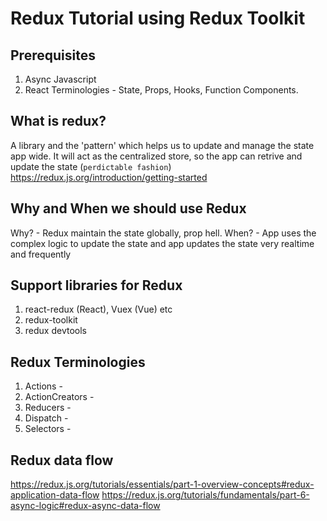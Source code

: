 # Redux Tutorial using Redux Toolkit

## Prerequisites

1. Async Javascript
2. React Terminologies - State, Props, Hooks, Function Components.

## What is redux?

A library and the 'pattern' which helps us to update and manage the state app wide.
It will act as the centralized store, so the app can retrive and update the state (`perdictable fashion`)
https://redux.js.org/introduction/getting-started

## Why and When we should use Redux

Why? - Redux maintain the state globally, prop hell.
When? - App uses the complex logic to update the state and app updates the state very realtime and frequently

## Support libraries for Redux

1. react-redux (React), Vuex (Vue) etc
2. redux-toolkit
3. redux devtools

## Redux Terminologies

1. Actions -
2. ActionCreators -
3. Reducers -
4. Dispatch -
5. Selectors -

## Redux data flow

https://redux.js.org/tutorials/essentials/part-1-overview-concepts#redux-application-data-flow
https://redux.js.org/tutorials/fundamentals/part-6-async-logic#redux-async-data-flow
